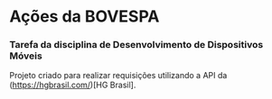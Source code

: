 # Ações da BOVESPA

### Tarefa da disciplina de Desenvolvimento de Dispositivos Móveis

Projeto criado para realizar requisições utilizando a API da (https://hgbrasil.com/)[HG Brasil].
